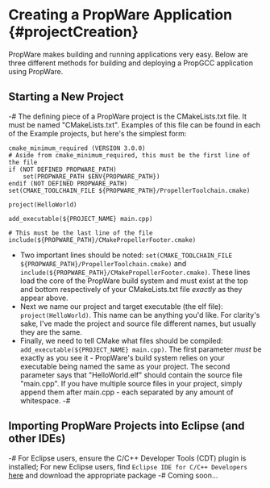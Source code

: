 Creating a PropWare Application   {#projectCreation}
===============================

PropWare makes building and running applications very easy. Below are three different methods for building and
deploying a PropGCC application using PropWare.

Starting a New Project
----------------------
-# The defining piece of a PropWare project is the CMakeLists.txt file. It must be named "CMakeLists.txt". Examples of
   this file can be found in each of the Example projects, but here's the simplest form:
   ~~~~~~~~~~~~~~~~~~~~~~~~~~~~~~~~~~~~~~~~~~~~~~~~~~~~~~~~~~~~~~~~~~~~~~~~~~~~~{.cmake}
   cmake_minimum_required (VERSION 3.0.0)
   # Aside from cmake_minimum_required, this must be the first line of the file
   if (NOT DEFINED PROPWARE_PATH)
       set(PROPWARE_PATH $ENV{PROPWARE_PATH})
   endif (NOT DEFINED PROPWARE_PATH)
   set(CMAKE_TOOLCHAIN_FILE ${PROPWARE_PATH}/PropellerToolchain.cmake)
   
   project(HelloWorld)
   
   add_executable(${PROJECT_NAME} main.cpp)
   
   # This must be the last line of the file
   include(${PROPWARE_PATH}/CMakePropellerFooter.cmake)
   ~~~~~~~~~~~~~~~~~~~~~~~~~~~~~~~~~~~~~~~~~~~~~~~~~~~~~~~~~~~~~~~~~~~~~~~~~~~~~
   * Two important lines should be noted: `set(CMAKE_TOOLCHAIN_FILE ${PROPWARE_PATH}/PropellerToolchain.cmake)` and
     `include(${PROPWARE_PATH}/CMakePropellerFooter.cmake)`. These lines load the core of the PropWare build system and
     must exist at the top and bottom respectively of your CMakeLists.txt file _exactly_ as they appear above.
   * Next we name our project and target executable (the elf file): `project(HelloWorld)`. This name can be anything 
     you'd like. For clarity's sake, I've made the project and source file different names, but usually they are the
     same.
   * Finally, we need to tell CMake what files should be compiled: `add_executable(${PROJECT_NAME} main.cpp)`.
     The first parameter _must_ be exactly as you see it - PropWare's build system relies on your executable being named
     the same as your project. The second parameter says that "HelloWorld.elf" should contain the source file 
     "main.cpp". If you have multiple source files in your project, simply append them after main.cpp - each 
     separated by any amount of whitespace.
-# 

Importing PropWare Projects into Eclipse (and other IDEs)
---------------------------------------------------------
-# For Eclipse users, ensure the C/C++ Developer Tools (CDT) plugin is installed; For new Eclipse users, find
   `Eclipse IDE for C/C++ Developers` [here](http://www.eclipse.org/downloads/) and download the appropriate package
-# Coming soon...
